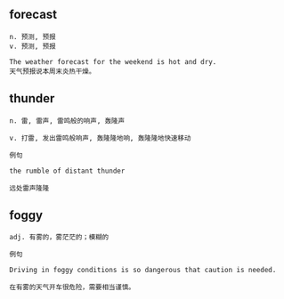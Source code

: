 ## forecast
```
n. 预测, 预报
v. 预测, 预报

The weather forecast for the weekend is hot and dry.
天气预报说本周末炎热干燥。
```
## thunder
```
n. 雷, 雷声, 雷鸣般的响声, 轰隆声

v. 打雷, 发出雷鸣般响声, 轰隆隆地响, 轰隆隆地快速移动

例句

the rumble of distant thunder

远处雷声隆隆
```
## foggy
```
adj. 有雾的，雾茫茫的；模糊的

例句

Driving in foggy conditions is so dangerous that caution is needed.

在有雾的天气开车很危险，需要相当谨慎。
```